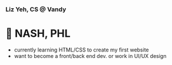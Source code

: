 ### Liz Yeh, CS @ Vandy
# 📍 NASH, PHL
- currently learning HTML/CSS to create my first website
- want to become a front/back end dev. or work in UI/UX design

